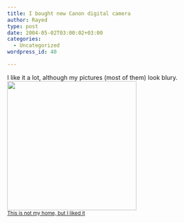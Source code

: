 ```yaml
---
title: I bought new Canon digital camera
author: Rayed
type: post
date: 2004-05-02T03:00:02+03:00
categories:
  - Uncategorized
wordpress_id: 40

---
```

<div style="clear:both;"></div>
<p>I like it a lot, although my pictures (most of them) look blury.<br /><a href="img/IMG_0093.jpg"><img border=0 src="img/IMG_0093-small.jpg" width=300><br /><small>This is not my home, but I liked it</small></a></p>
<div style="clear:both; padding-bottom: 0.25em;"></div>
